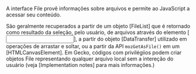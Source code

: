 A interface File provê informações sobre arquivos e permite ao JavaScript  a acessar seu conteúdo.

São geralmente recuperados a partir de um objeto [FileList] que é retornado como resultado da seleção, pelo usuário, de arquivos através do elemento [<input>], a partir do objeto [DataTransfer] utilizado em operações de arrastar e soltar, ou a partir da API `mozGetAsFile()` em um [HTMLCanvasElement]. Em Gecko, códigos com privilégiios podem criar objetos File representando qualquer arquivo local sem a intereção do usuário (veja [Implementation notes] para mais informações.)